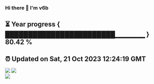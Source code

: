 ### Hi there 👋  I'm v6b  
⏳ Year progress { ████████████████████████▁▁▁▁▁▁ } 80.42 %
---
⏰ Updated on Sat, 21 Oct 2023 12:24:19 GMT
---
![](https://github-readme-stats.vercel.app/api?username=v6b&bg_color=30,e96443,904e95&title_color=fff&text_color=fff&layout=compact)
![](https://github-readme-stats.vercel.app/api/top-langs/?username=v6b&layout=compact&bg_color=30,e96443,904e95&title_color=fff&text_color=fff)  
![](https://gcore.jsdelivr.net/gh/v6b/v6b@main/assets/github-contribution-grid-snake.svg)

